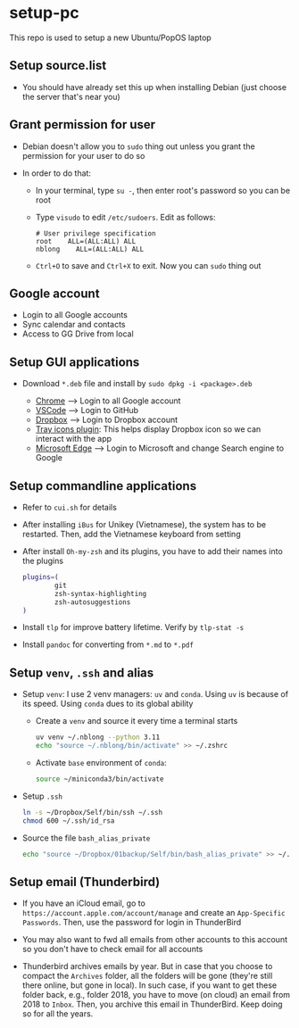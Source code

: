 # setup-pc

This repo is used to setup a new Ubuntu/PopOS laptop

## Setup source.list

- You should have already set this up when installing Debian (just choose the server that's near you)

## Grant permission for user

- Debian doesn't allow you to `sudo` thing out unless you grant the permission for your user to do so

- In order to do that:

    - In your terminal, type `su -`, then enter root's password so you can be root
    - Type `visudo` to edit `/etc/sudoers`. Edit as follows:

        ```
        # User privilege specification
        root    ALL=(ALL:ALL) ALL
        nblong    ALL=(ALL:ALL) ALL
        ```

    - `Ctrl+O` to save and `Ctrl+X` to exit. Now you can `sudo` thing out

## Google account

- Login to all Google accounts
- Sync calendar and contacts
- Access to GG Drive from local

## Setup GUI applications

- Download `*.deb` file and install by `sudo dpkg -i <package>.deb`

    - [Chrome](https://www.google.com/intl/vi_vn/chrome/) --> Login to all Google account
    - [VSCode](https://code.visualstudio.com/download) --> Login to GitHub
    - [Dropbox](https://www.dropbox.com/install-linux) --> Login to Dropbox account
    - [Tray icons plugin](https://extensions.gnome.org/extension/2890/tray-icons-reloaded/): This helps display Dropbox icon so we can interact with the app
    - [Microsoft Edge](https://www.microsoft.com/vi-vn/edge/?form=MA13FJ) --> Login to Microsoft and change Search engine to Google

## Setup commandline applications

- Refer to `cui.sh` for details

- After installing `iBus` for Unikey (Vietnamese), the system has to be restarted. Then, add the Vietnamese keyboard from setting

- After install `Oh-my-zsh` and its plugins, you have to add their names into the plugins

    ```bash
    plugins=(
            git
            zsh-syntax-highlighting
            zsh-autosuggestions
    )

    ```

- Install `tlp` for improve battery lifetime. Verify by `tlp-stat -s`

- Install `pandoc` for converting from `*.md` to `*.pdf`

## Setup `venv`, `.ssh` and alias

- Setup `venv`: I use 2 venv managers: `uv` and `conda`. Using `uv` is because of its speed. Using `conda` dues to its global ability

    - Create a `venv` and source it every time a terminal starts

        ```bash
        uv venv ~/.nblong --python 3.11
        echo "source ~/.nblong/bin/activate" >> ~/.zshrc
        ```

    - Activate `base` environment of `conda`:

        ```bash
        source ~/miniconda3/bin/activate
        ```

- Setup `.ssh`

    ```bash
    ln -s ~/Dropbox/Self/bin/ssh ~/.ssh
    chmod 600 ~/.ssh/id_rsa
    ```

- Source the file `bash_alias_private`

    ```bash
    echo "source ~/Dropbox/01backup/Self/bin/bash_alias_private" >> ~/.zshrc
    ```

## Setup email (Thunderbird)

- If you have an iCloud email, go to `https://account.apple.com/account/manage` and create an `App-Specific Passwords`. Then, use the password for login in ThunderBird

- You may also want to fwd all emails from other accounts to this account so you don't have to check email for all accounts

- Thunderbird archives emails by year. But in case that you choose to compact the `Archives` folder, all the folders will be gone (they're still there online, but gone in local). In such case, if you want to get these folder back, e.g., folder 2018, you have to move (on cloud) an email from 2018 to `Inbox`. Then, you archive this email in ThunderBird. Keep doing so for all the years.
